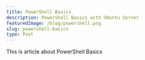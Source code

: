 ```yaml
---
title: PowerShell Basics
description: PowerShell Basics with Ubuntu Server
featuredImage: /blog/powershell.png
slug: powershell-basics
type: Post
---
```


This is article about PowerShell Basics